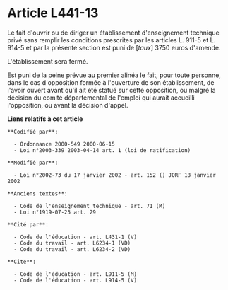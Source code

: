 # Article L441-13

Le fait d'ouvrir ou de diriger un établissement d'enseignement technique privé sans remplir les conditions prescrites par les
articles L. 911-5 et L. 914-5 et par la présente section est puni de [*taux*] 3750 euros d'amende.

L'établissement sera fermé.

Est puni de la peine prévue au premier alinéa le fait, pour toute personne, dans le cas d'opposition formée à l'ouverture de
son établissement, de l'avoir ouvert avant qu'il ait été statué sur cette opposition, ou malgré la décision du comité
départemental de l'emploi qui aurait accueilli l'opposition, ou avant la décision d'appel.

**Liens relatifs à cet article**

	**Codifié par**:

	  - Ordonnance 2000-549 2000-06-15
	  - Loi n°2003-339 2003-04-14 art. 1 (loi de ratification)

	**Modifié par**:

	  - Loi n°2002-73 du 17 janvier 2002 - art. 152 () JORF 18 janvier 2002

	**Anciens textes**:

	  - Code de l'enseignement technique - art. 71 (M)
	  - Loi n°1919-07-25 art. 29

	**Cité par**:

	  - Code de l'éducation - art. L431-1 (V)
	  - Code du travail - art. L6234-1 (VD)
	  - Code du travail - art. L6234-2 (VD)

	**Cite**:

	  - Code de l'éducation - art. L911-5 (M)
	  - Code de l'éducation - art. L914-5 (V)
